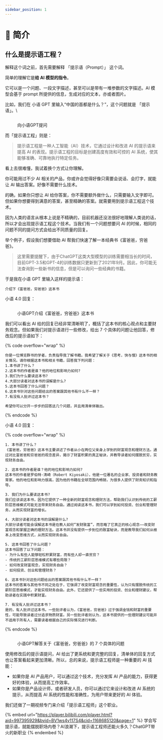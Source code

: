 ```yaml
---
sidebar_position: 1
---
```


# 📝 简介

## 什么是提示语工程？

解释这个词之前，首先需要解释 「提示语（Prompt）」 这个词。

简单的理解它是**给 AI 模型的指令**。

它可以是一个问题、一段文字描述，甚至可以是带有一堆参数的文字描述。AI 模型会基于 prompt 所提供的信息，生成对应的文本，亦或者图片。

比如，我们在 小语 GPT 里输入“中国的首都是什么？”，这个问题就是 「提示语」。\\

<figure><img src="../.gitbook/assets/image(60).png" alt=""><figcaption><p>向小语GPT提问</p></figcaption></figure>

而「提示语工程」则是：

> 提示语工程是一种人工智能（AI）技术，它通过设计和改进 AI 的提示语来提高 AI 的表现。提示语工程的目标是创建高度有效和可控的 AI 系统，使其能够准确、可靠地执行特定任务。

看上去很难懂，我试着换个方式让你理解。

你可能用过不少 AI 相关的产品，你或许会觉得好像只需要会说话、会打字，就能让 AI 输出答案。好像不需要什么技术。

的确，如果你只想让 AI 给你答案，你不需要额外做什么，只需要输入文字即可。但如果你想要得到满意的答案，甚至精确的答案。就需要用到提示语工程这个技术。

因为人类的语言从根本上说是不精确的，目前机器还没法很好地理解人类说的话，所以才会出现提示语工程这个技术。当我们有一个问题想要问 AI 的时候，相同的问题不同的提问方式会给出不同质量的回复。

举个例子，假设我们想要借助 AI 帮我们快速了解一本经典书《富爸爸，穷爸爸》。

> 这里需要提醒下，由于ChatGPT这类大型模型的训练需要相当长的时间，目前GPT-3.5和GPT-4的训练数据只更新到了2021年9月。因此，你可能无法查询到一些新书的信息，但是可以询问一些经典的书籍。

于是我在小语 GPT 里输入这样的提示语：

```
介绍下《富爸爸，穷爸爸》这本书
```

小语 4.0 回复：

<figure><img src="../.gitbook/assets/base_introduction_1.png" alt=""><figcaption><p>小语GPT介绍《富爸爸，穷爸爸》这本书</p></figcaption></figure>

我们可以看出 AI 给的回复已经非常清晰明了，概括了这本书的核心观点和主要财务观念。但如果我们对提示语进行一些修改，给出 7 个具体的问题让他回答，修改后的提示语如下：

{% code overflow="wrap" %}
```
你是一位博览群书的学者，负责指导我了解书籍。我希望了解关于《思考，快与慢》这本书的相关情况。请你根据这本书和相关书籍，回答我下列问题：
1.本书讲了什么？
2.这本书的作者是谁？他的地位和影响力如何? 
3.我们为什么要读这本书? 
4.大部分读者对这本书的误解是什么? 
5.这本书回答了什么问题？
6.这本书针对这些问题给出的答案跟其他书有什么不一样？
7.有没有人批评过这本书？

希望你可以分开一步步的回答这几个问题，并且用清单体输出。
```
{% endcode %}

小语 4.0 回复：

{% code overflow="wrap" %}
```
1. 本书讲了什么？
《富爸爸，穷爸爸》这本书主要讲述了作者从小在两位父亲身上学到的财富观念和理财方法。通过对比富爸爸和穷爸爸的观念差异，揭示了财富积累的真正秘诀，并教导读者如何摆脱贫穷，实现财务自由。

2. 这本书的作者是谁？他的地位和影响力如何?
这本书的作者是罗伯特·清崎（Robert Kiyosaki），他是一位著名的企业家、投资者和财务教育家。他的地位和影响力很高，因为他的书籍在全球范围内畅销，为很多人提供了财务知识和指导。

3. 我们为什么要读这本书?
我们应该读这本书，因为它提供了一种全新的财富观念和理财方法，帮助我们认识到传统的工薪阶层思维模式可能无法带来财务自由。通过阅读这本书，我们可以学到如何投资、创业和管理财务，从而实现财富的增长。

4. 大部分读者对这本书的误解是什么?
大部分读者可能会误解这本书是在教人如何“发财致富”，而忽略了它真正的核心观念——改变财富观念和掌握正确的理财方法。这本书并没有提供一步到位的致富秘诀，而是教导我们如何从根本上改变思维方式，从而实现财务自由。

5. 这本书回答了什么问题？
这本书回答了以下问题：
- 为什么有些人能够轻松积累财富，而有些人却一直贫穷？
- 传统的工薪阶层思维模式有哪些局限？
- 如何改变财富观念，实现财务自由？
- 如何投资、创业和管理财务？

6. 这本书针对这些问题给出的答案跟其他书有什么不一样？
这本书的答案与其他书不同之处在于，它强调了改变财富观念的重要性，认为只有摆脱传统的工薪阶层思维模式，才能实现财务自由。此外，它还提供了一些实用的投资、创业和理财建议，帮助读者在实践中积累财富。

7. 有没有人批评过这本书？
是的，有人批评过这本书。一些批评者认为，《富爸爸，穷爸爸》过于强调金钱和财富的重要性，可能导致读者过分追求物质财富。另一些批评者则认为，这本书提供的一些理财建议可能并不适用于所有人，需要读者根据自己的实际情况进行判断。
```
{% endcode %}

<figure><img src="../.gitbook/assets/base_introduction_2.png" alt=""><figcaption><p>小语GPT解答关于《富爸爸，穷爸爸》的 7 个具体的问题</p></figcaption></figure>

使用修改后的提示语提问，AI 给出了更系统和更完整的回复，清单体的回复方式也让答案看起来更加清晰。所以，总的来说，提示语工程师是一种重要的 AI 技能：

* 如果你是 AI 产品用户，可以通过这个技术，充分发挥 AI 产品的能力，获得更好的体验，从而提高工作效率。
* 如果你是产品设计师，或者研发人员，你可以通过它来设计和改进 AI 系统的提示，从而提高 AI 系统的性能和准确性，为用户带来更好的 AI 体验。

我们还做了一期视频专门来介绍「提示语工程师」这个职业。

{% embed url="https://player.bilibili.com/player.html?aid=997395929&bvid=BV1ws4y117S4&cid=1168685120&page=1" %}
学会写提示语，就能摆脱职场内卷？AI浪潮下，提示语工程师还能火多久？ChatGPT带火的新职业
{% endembed %}
